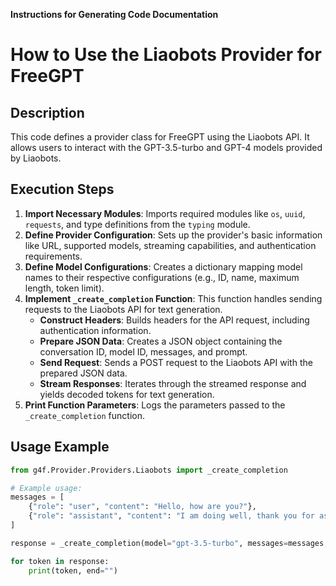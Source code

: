 **Instructions for Generating Code Documentation**

How to Use the Liaobots Provider for FreeGPT
========================================================================================

Description
-------------------------
This code defines a provider class for FreeGPT using the Liaobots API. It allows users to interact with the GPT-3.5-turbo and GPT-4 models provided by Liaobots.

Execution Steps
-------------------------
1. **Import Necessary Modules**: Imports required modules like `os`, `uuid`, `requests`, and type definitions from the `typing` module.
2. **Define Provider Configuration**: Sets up the provider's basic information like URL, supported models, streaming capabilities, and authentication requirements.
3. **Define Model Configurations**: Creates a dictionary mapping model names to their respective configurations (e.g., ID, name, maximum length, token limit).
4. **Implement `_create_completion` Function**: This function handles sending requests to the Liaobots API for text generation.
    - **Construct Headers**: Builds headers for the API request, including authentication information.
    - **Prepare JSON Data**: Creates a JSON object containing the conversation ID, model ID, messages, and prompt.
    - **Send Request**: Sends a POST request to the Liaobots API with the prepared JSON data.
    - **Stream Responses**: Iterates through the streamed response and yields decoded tokens for text generation.
5. **Print Function Parameters**: Logs the parameters passed to the `_create_completion` function.

Usage Example
-------------------------

```python
from g4f.Provider.Providers.Liaobots import _create_completion

# Example usage:
messages = [
    {"role": "user", "content": "Hello, how are you?"},
    {"role": "assistant", "content": "I am doing well, thank you for asking!"},
]

response = _create_completion(model="gpt-3.5-turbo", messages=messages, stream=True, auth="your_api_key")

for token in response:
    print(token, end="")
```